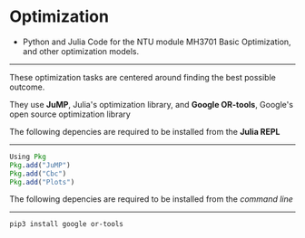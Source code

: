 # Optimization
- Python and Julia Code for the NTU module MH3701 Basic Optimization, and other optimization models.
<hr>

These optimization tasks are centered around finding the best possible outcome.

They use **JuMP**, Julia's optimization library, and **Google OR-tools**, Google's open source optimization library


The following depencies are required to be installed from the **Julia REPL**
<hr>

```julia
Using Pkg
Pkg.add("JuMP")
Pkg.add("Cbc")
Pkg.add("Plots")
```

The following depencies are required to be installed from the *command line*
<hr>

```pip3 install google or-tools```


